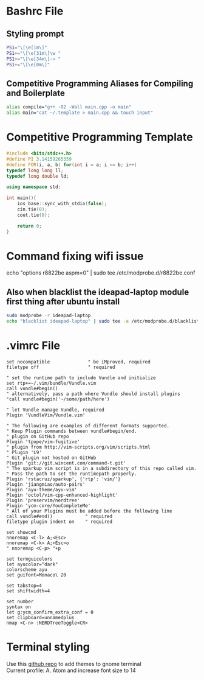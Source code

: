 # Bashrc File
## Styling prompt
```bash
PS1="\[\e[1m\]"
PS1+="\[\e[31m\]\w "
PS1+="\[\e[34m\]-> "
PS1+="\[\e[0m\]"
```
## Competitive Programming Aliases for Compiling and Boilerplate
```bash
alias compile="g++ -O2 -Wall main.cpp -o main"
alias main="cat ~/.template > main.cpp && touch input"
```

# Competitive Programming Template
```c++
#include <bits/stdc++.h>
#define PI 3.14159265359
#define FOR(i, a, b) for(int i = a; i <= b; i++)
typedef long long ll;
typedef long double ld;

using namespace std;

int main(){
    ios_base::sync_with_stdio(false);
    cin.tie(0);
    cout.tie(0);

    return 0;
}
```
# Command fixing wifi issue
echo "options r8822be aspm=0" | sudo tee /etc/modprobe.d/r8822be.conf

## Also when blacklist the ideapad-laptop module first thing after ubuntu install
```bash
sudo modprobe -r ideapad-laptop
echo "blacklist ideapad-laptop" | sudo tee -a /etc/modprobe.d/blacklist.conf
```

# .vimrc File
```vim
set nocompatible              " be iMproved, required
filetype off                  " required

" set the runtime path to include Vundle and initialize
set rtp+=~/.vim/bundle/Vundle.vim
call vundle#begin()
" alternatively, pass a path where Vundle should install plugins
"call vundle#begin('~/some/path/here')

" let Vundle manage Vundle, required
Plugin 'VundleVim/Vundle.vim'

" The following are examples of different formats supported.
" Keep Plugin commands between vundle#begin/end.
" plugin on GitHub repo
Plugin 'tpope/vim-fugitive'
" plugin from http://vim-scripts.org/vim/scripts.html
" Plugin 'L9'
" Git plugin not hosted on GitHub
Plugin 'git://git.wincent.com/command-t.git'
" The sparkup vim script is in a subdirectory of this repo called vim.
" Pass the path to set the runtimepath properly.
Plugin 'rstacruz/sparkup', {'rtp': 'vim/'}
Plugin 'jiangmiao/auto-pairs'
Plugin 'ayu-theme/ayu-vim'
Plugin 'octol/vim-cpp-enhanced-highlight'
Plugin 'preservim/nerdtree'
Plugin 'ycm-core/YouCompleteMe'
" All of your Plugins must be added before the following line
call vundle#end()            " required
filetype plugin indent on    " required

set showcmd
nnoremap <C-l> A;<Esc>
nnoremap <C-k> A;<Esc>o
" nnoremap <C-p> "+p

set termguicolors
let ayucolor="dark"
colorscheme ayu
set guifont=Monaco\ 20

set tabstop=4
set shiftwidth=4

set number
syntax on
let g:ycm_confirm_extra_conf = 0
set clipboard=unnamedplus
nmap <C-n> :NERDTreeToggle<CR>
```
# Terminal styling
Use this [github repo](https://github.com/Mayccoll/Gogh) to add themes to gnome terminal <br />
Current profile: A. Atom and increase font size to 14
